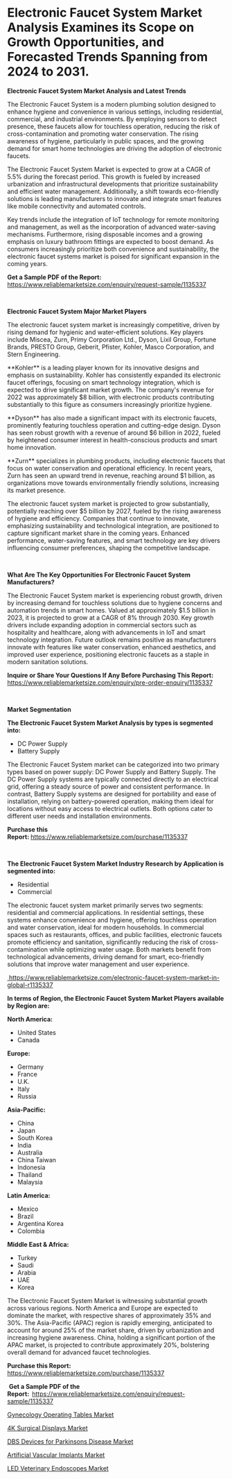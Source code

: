 <p><h1>Electronic Faucet System Market Analysis Examines its Scope on Growth Opportunities, and Forecasted Trends Spanning from 2024 to 2031.</h1></p><p><strong>Electronic Faucet System Market Analysis and Latest Trends</strong></p>
<p><p>The Electronic Faucet System is a modern plumbing solution designed to enhance hygiene and convenience in various settings, including residential, commercial, and industrial environments. By employing sensors to detect presence, these faucets allow for touchless operation, reducing the risk of cross-contamination and promoting water conservation. The rising awareness of hygiene, particularly in public spaces, and the growing demand for smart home technologies are driving the adoption of electronic faucets.</p><p>The Electronic Faucet System Market is expected to grow at a CAGR of 5.5% during the forecast period. This growth is fueled by increased urbanization and infrastructural developments that prioritize sustainability and efficient water management. Additionally, a shift towards eco-friendly solutions is leading manufacturers to innovate and integrate smart features like mobile connectivity and automated controls.</p><p>Key trends include the integration of IoT technology for remote monitoring and management, as well as the incorporation of advanced water-saving mechanisms. Furthermore, rising disposable incomes and a growing emphasis on luxury bathroom fittings are expected to boost demand. As consumers increasingly prioritize both convenience and sustainability, the electronic faucet systems market is poised for significant expansion in the coming years.</p></p>
<p><strong>Get a Sample PDF of the Report:&nbsp;</strong> <a href="https://www.reliablemarketsize.com/enquiry/request-sample/1135337?utm_campaign=1510&utm_medium=2&utm_source=Github&utm_content=ia&utm_term=13102024&utm_id=electronic-faucet-system">https://www.reliablemarketsize.com/enquiry/request-sample/1135337</a></p>
<p>&nbsp;</p>
<p><strong>Electronic Faucet System Major Market Players</strong></p>
<p><p>The electronic faucet system market is increasingly competitive, driven by rising demand for hygienic and water-efficient solutions. Key players include Miscea, Zurn, Primy Corporation Ltd., Dyson, Lixil Group, Fortune Brands, PRESTO Group, Geberit, Pfister, Kohler, Masco Corporation, and Stern Engineering.</p><p>**Kohler** is a leading player known for its innovative designs and emphasis on sustainability. Kohler has consistently expanded its electronic faucet offerings, focusing on smart technology integration, which is expected to drive significant market growth. The company's revenue for 2022 was approximately $8 billion, with electronic products contributing substantially to this figure as consumers increasingly prioritize hygiene.</p><p>**Dyson** has also made a significant impact with its electronic faucets, prominently featuring touchless operation and cutting-edge design. Dyson has seen robust growth with a revenue of around $6 billion in 2022, fueled by heightened consumer interest in health-conscious products and smart home innovation.</p><p>**Zurn** specializes in plumbing products, including electronic faucets that focus on water conservation and operational efficiency. In recent years, Zurn has seen an upward trend in revenue, reaching around $1 billion, as organizations move towards environmentally friendly solutions, increasing its market presence.</p><p>The electronic faucet system market is projected to grow substantially, potentially reaching over $5 billion by 2027, fueled by the rising awareness of hygiene and efficiency. Companies that continue to innovate, emphasizing sustainability and technological integration, are positioned to capture significant market share in the coming years. Enhanced performance, water-saving features, and smart technology are key drivers influencing consumer preferences, shaping the competitive landscape.</p></p>
<p>&nbsp;</p>
<p><strong>What Are The Key Opportunities For Electronic Faucet System Manufacturers?</strong></p>
<p><p>The Electronic Faucet System market is experiencing robust growth, driven by increasing demand for touchless solutions due to hygiene concerns and automation trends in smart homes. Valued at approximately $1.5 billion in 2023, it is projected to grow at a CAGR of 8% through 2030. Key growth drivers include expanding adoption in commercial sectors such as hospitality and healthcare, along with advancements in IoT and smart technology integration. Future outlook remains positive as manufacturers innovate with features like water conservation, enhanced aesthetics, and improved user experience, positioning electronic faucets as a staple in modern sanitation solutions.</p></p>
<p><strong>Inquire or Share Your Questions If Any Before Purchasing This Report:</strong> <a href="https://www.reliablemarketsize.com/enquiry/pre-order-enquiry/1135337?utm_campaign=1510&utm_medium=2&utm_source=Github&utm_content=ia&utm_term=13102024&utm_id=electronic-faucet-system">https://www.reliablemarketsize.com/enquiry/pre-order-enquiry/1135337</a></p>
<p>&nbsp;</p>
<p><strong>Market Segmentation</strong></p>
<p><strong>The Electronic Faucet System Market Analysis by types is segmented into:</strong></p>
<p><ul><li>DC Power Supply</li><li>Battery Supply</li></ul></p>
<p><p>The Electronic Faucet System market can be categorized into two primary types based on power supply: DC Power Supply and Battery Supply. The DC Power Supply systems are typically connected directly to an electrical grid, offering a steady source of power and consistent performance. In contrast, Battery Supply systems are designed for portability and ease of installation, relying on battery-powered operation, making them ideal for locations without easy access to electrical outlets. Both options cater to different user needs and installation environments.</p></p>
<p><strong>Purchase this Report:&nbsp;</strong><a href="https://www.reliablemarketsize.com/purchase/1135337?utm_campaign=1510&utm_medium=2&utm_source=Github&utm_content=ia&utm_term=13102024&utm_id=electronic-faucet-system">https://www.reliablemarketsize.com/purchase/1135337</a></p>
<p>&nbsp;</p>
<p><strong>The Electronic Faucet System Market Industry Research by Application is segmented into:</strong></p>
<p><ul><li>Residential</li><li>Commercial</li></ul></p>
<p><p>The electronic faucet system market primarily serves two segments: residential and commercial applications. In residential settings, these systems enhance convenience and hygiene, offering touchless operation and water conservation, ideal for modern households. In commercial spaces such as restaurants, offices, and public facilities, electronic faucets promote efficiency and sanitation, significantly reducing the risk of cross-contamination while optimizing water usage. Both markets benefit from technological advancements, driving demand for smart, eco-friendly solutions that improve water management and user experience.</p></p>
<p><a href="https://www.reliablemarketsize.com/electronic-faucet-system-market-in-global-r1135337?utm_campaign=1510&utm_medium=2&utm_source=Github&utm_content=ia&utm_term=13102024&utm_id=electronic-faucet-system">&nbsp;https://www.reliablemarketsize.com/electronic-faucet-system-market-in-global-r1135337</a></p>
<p><strong>In terms of Region, the Electronic Faucet System Market Players available by Region are:</strong></p>
<p>
    <p> <strong> North America: </strong>
        <ul>
            <li>United States</li>
            <li>Canada</li>
        </ul>
        </p> 
    <p> <strong> Europe: </strong>
        <ul>
            <li>Germany</li>
            <li>France</li>
            <li>U.K.</li>
            <li>Italy</li>
            <li>Russia</li>
        </ul>
        </p> 
    <p> <strong> Asia-Pacific: </strong>
        <ul>
            <li>China</li>
            <li>Japan</li>
            <li>South Korea</li>
            <li>India</li>
            <li>Australia</li>
            <li>China Taiwan</li>
            <li>Indonesia</li>
            <li>Thailand</li>
            <li>Malaysia</li>
        </ul>
        </p> 
    <p> <strong> Latin America: </strong>
        <ul>
            <li>Mexico</li>
            <li>Brazil</li>
            <li>Argentina Korea</li>
            <li>Colombia</li>
        </ul>
        </p> 
    <p> <strong> Middle East & Africa: </strong>
        <ul>
            <li>Turkey</li>
            <li>Saudi</li>
            <li>Arabia</li>
            <li>UAE</li>
            <li>Korea</li>
        </ul>
    </p>
    </p>
<p><p>The Electronic Faucet System Market is witnessing substantial growth across various regions. North America and Europe are expected to dominate the market, with respective shares of approximately 35% and 30%. The Asia-Pacific (APAC) region is rapidly emerging, anticipated to account for around 25% of the market share, driven by urbanization and increasing hygiene awareness. China, holding a significant portion of the APAC market, is projected to contribute approximately 20%, bolstering overall demand for advanced faucet technologies.</p></p>
<p><strong>Purchase this Report: </strong><a href="https://www.reliablemarketsize.com/purchase/1135337?utm_campaign=1510&utm_medium=2&utm_source=Github&utm_content=ia&utm_term=13102024&utm_id=electronic-faucet-system">https://www.reliablemarketsize.com/purchase/1135337</a></p>
<p>&nbsp;<strong>Get a Sample PDF of the Report:&nbsp;&nbsp;</strong><a href="https://www.reliablemarketsize.com/enquiry/request-sample/1135337?utm_campaign=1510&utm_medium=2&utm_source=Github&utm_content=ia&utm_term=13102024&utm_id=electronic-faucet-system">https://www.reliablemarketsize.com/enquiry/request-sample/1135337</a></p>
<p><strong></strong></p>
<p><p><a href="https://www.linkedin.com/pulse/market-insights-global-gynecology-operating-tables-forecast-hpprf?utm_campaign=1510&utm_medium=2&utm_source=Github&utm_content=ia&utm_term=13102024&utm_id=electronic-faucet-system">Gynecology Operating Tables Market</a></p><p><a href="https://www.linkedin.com/pulse/evaluating-global-4k-surgical-displays-market-trends-growth-xv0ne?utm_campaign=1510&utm_medium=2&utm_source=Github&utm_content=ia&utm_term=13102024&utm_id=electronic-faucet-system">4K Surgical Displays Market</a></p><p><a href="https://www.linkedin.com/pulse/dbs-devices-parkinsons-disease-market-global-insights-sales-dlzpe?utm_campaign=1510&utm_medium=2&utm_source=Github&utm_content=ia&utm_term=13102024&utm_id=electronic-faucet-system">DBS Devices for Parkinsons Disease Market</a></p><p><a href="https://www.linkedin.com/pulse/emerging-trends-artificial-vascular-implants-market-h01se?utm_campaign=1510&utm_medium=2&utm_source=Github&utm_content=ia&utm_term=13102024&utm_id=electronic-faucet-system">Artificial Vascular Implants Market</a></p><p><a href="https://www.linkedin.com/pulse/strategic-roadmap-global-led-veterinary-endoscopes-friae?utm_campaign=1510&utm_medium=2&utm_source=Github&utm_content=ia&utm_term=13102024&utm_id=electronic-faucet-system">LED Veterinary Endoscopes Market</a></p></p>
